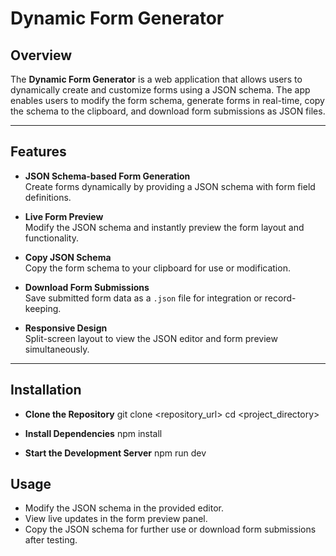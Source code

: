 # Dynamic Form Generator

## Overview

The **Dynamic Form Generator** is a web application that allows users to dynamically create and customize forms using a JSON schema. The app enables users to modify the form schema, generate forms in real-time, copy the schema to the clipboard, and download form submissions as JSON files.

---

## Features

- **JSON Schema-based Form Generation**  
  Create forms dynamically by providing a JSON schema with form field definitions.

- **Live Form Preview**  
  Modify the JSON schema and instantly preview the form layout and functionality.

- **Copy JSON Schema**  
  Copy the form schema to your clipboard for use or modification.

- **Download Form Submissions**  
  Save submitted form data as a `.json` file for integration or record-keeping.

- **Responsive Design**  
  Split-screen layout to view the JSON editor and form preview simultaneously.

---

## Installation

- **Clone the Repository**
  git clone <repository_url>
  cd <project_directory>

- **Install Dependencies**
  npm install

- **Start the Development Server**
  npm run dev

## Usage

- Modify the JSON schema in the provided editor.
- View live updates in the form preview panel.
- Copy the JSON schema for further use or download form submissions after testing.
